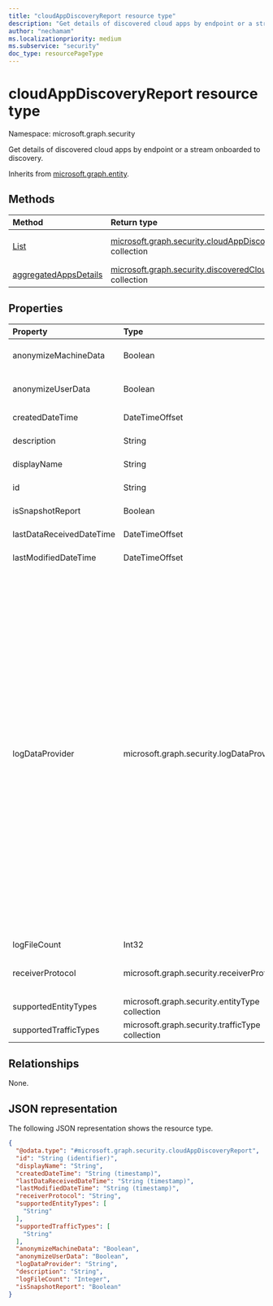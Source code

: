 ```yaml
---
title: "cloudAppDiscoveryReport resource type"
description: "Get details of discovered cloud apps by endpoint or a stream onboarded to discovery."
author: "nechamam"
ms.localizationpriority: medium
ms.subservice: "security"
doc_type: resourcePageType
---
```


# cloudAppDiscoveryReport resource type

Namespace: microsoft.graph.security

Get details of discovered cloud apps by endpoint or a stream onboarded to discovery.

Inherits from [microsoft.graph.entity](../resources/entity.md).

## Methods
|Method|Return type|Description|
|:---|:---|:---|
|[List](../api/security-datadiscoveryreport-list-uploadedstreams.md)|[microsoft.graph.security.cloudAppDiscoveryReport](../resources/security-cloudappdiscoveryreport.md) collection|Get a list of the [microsoft.graph.security.cloudAppDiscoveryReport](../resources/security-cloudappdiscoveryreport.md) objects and their properties.|
|[aggregatedAppsDetails](../api/security-cloudappdiscoveryreport-aggregatedappsdetails.md)|[microsoft.graph.security.discoveredCloudAppDetail](../resources/security-discoveredcloudappdetail.md) collection|Add the appropriate method. Currently supports the Get method only.|

## Properties
|Property|Type|Description|
|:---|:---|:---|
|anonymizeMachineData|Boolean|Use `1` if the machine information is anonymized. Otherwise use `0`.|
|anonymizeUserData|Boolean|Use `1` if the machine information is anonymized. Otherwise use `0`.|
|createdDateTime|DateTimeOffset|The date in the format specified.|
|description|String|A comment or description for the report.|
|displayName|String|The continuous report's display name.|
|id|String|The ID of the log type supported.|
|isSnapshotReport|Boolean|Use `1` for a snapshot report. Otherwise use `0`.|
|lastDataReceivedDateTime|DateTimeOffset|The date that data was last received.|
|lastModifiedDateTime|DateTimeOffset|The date the continuous report was last modified.|
|logDataProvider|microsoft.graph.security.logDataProvider|The applicable log data provider. Possible values are: `barracuda`, `bluecoat`, `checkpoint`, `ciscoAsa`, `ciscoIronportProxy`, `fortigate`, `paloAlto`, `squid`, `zscaler`, `mcafeeSwg`, `ciscoScanSafe`, `juniperSrx`, `sophosSg`, `websenseV75`, `websenseSiemCef`, `machineZoneMeraki`, `squidNative`, `ciscoFwsm`, `microsoftIsaW3C`, `sonicwall`, `sophosCyberoam`, `clavister`, `customParser`, `juniperSsg`, `zscalerQradar`, `juniperSrxSd`, `juniperSrxWelf`, `microsoftConditionalAppAccess`, `ciscoAsaFirepower`, `genericCef`, `genericLeef`, `genericW3C`, `iFilter`, `checkpointXml`, `checkpointSmartViewTracker`, `barracudaNextGenFw`, `barracudaNextGenFwWeblog`, `microsoftDefenderForEndpoint`, `zscalerCef`, `sophosXg`, `iboss`, `forcepoint`, `fortios`, `ciscoIronportWsaIi`, `paloAltoLeef`, `forcepointLeef`, `stormshield`, `contentkeeper`, `ciscoIronportWsaIii`, `checkpointCef`, `corrata`, `ciscoFirepowerV6`, `menloSecurityCef`, `watchguardXtm`, `openSystemsSecureWebGateway`, `wandera`, `unknownFutureValue`.|
|logFileCount|Int32|The count of log files history.|
|receiverProtocol|microsoft.graph.security.receiverProtocol|The applicable receiver protocol. Possible values are: `ftp`, `ftps`, `syslogUdp`, `syslogTcp`, `syslogTls`, `unknownFutureValue`.|
|supportedEntityTypes|microsoft.graph.security.entityType collection|The supported entity type.|
|supportedTrafficTypes|microsoft.graph.security.trafficType collection|The supported traffic type.|

## Relationships
None.

## JSON representation
The following JSON representation shows the resource type.
<!-- {
  "blockType": "resource",
  "keyProperty": "id",
  "@odata.type": "microsoft.graph.security.cloudAppDiscoveryReport",
  "baseType": "microsoft.graph.entity",
  "openType": false
}
-->
``` json
{
  "@odata.type": "#microsoft.graph.security.cloudAppDiscoveryReport",
  "id": "String (identifier)",
  "displayName": "String",
  "createdDateTime": "String (timestamp)",
  "lastDataReceivedDateTime": "String (timestamp)",
  "lastModifiedDateTime": "String (timestamp)",
  "receiverProtocol": "String",
  "supportedEntityTypes": [
    "String"
  ],
  "supportedTrafficTypes": [
    "String"
  ],
  "anonymizeMachineData": "Boolean",
  "anonymizeUserData": "Boolean",
  "logDataProvider": "String",
  "description": "String",
  "logFileCount": "Integer",
  "isSnapshotReport": "Boolean"
}
```

